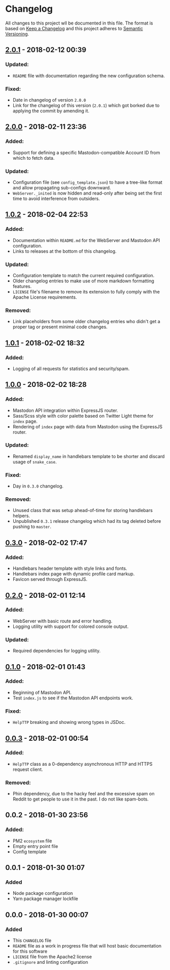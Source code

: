 # Changelog
All changes to this project wll be documented in this file.
The format is based on [Keep a Changelog](http://keepachangelog.com/en/1.0.0/) and this project adheres to [Semantic Versioning](http://semver.org/spec/v2.0.0.html).

## [2.0.1] - 2018-02-12 00:39
### Updated:
- `README` file with documentation regarding the new configuration schema.
### Fixed:
- Date in changelog of version `2.0.0`
- Link for the changelog of this version (`2.0.1`) which got borked due to applying the commit by amending it.

## [2.0.0] - 2018-02-11 23:36
### Added:
- Support for defining a specific Mastodon-compatible Account ID from which to fetch data.
### Updated:
- Configuration file (see `config_template.json`) to have a tree-like format and allow propagating sub-configs downward.
- `WebServer._inited` is now hidden and read-only after being set the first time to avoid interference from outsiders.

## [1.0.2] - 2018-02-04 22:53
### Added:
- Documentation within `README.md` for the WebServer and Mastodon API configuration.
- Links to releases at the bottom of this changelog.
### Updated:
- Configuration template to match the current required configuration.
- Older changelog entries to make use of more markdown formatting features.
- `LICENSE` file's filename to remove its extension to fully comply with the Apache License requirements.
### Removed:
- Link placeholders from some older changelog entries who didn't get a proper tag or present minimal code changes.

## [1.0.1] - 2018-02-02 18:32
### Added:
- Logging of all requests for statistics and security/spam.

## [1.0.0] - 2018-02-02 18:28
### Added:
- Mastodon API integration within ExpressJS router.
- Sass/Scss style with color palette based on Twitter Light theme for `index` page.
- Rendering of `index` page with data from Mastodon using the ExpressJS router.
### Updated:
- Renamed `display_name` in handlebars template to be shorter and discard usage of `snake_case`.
### Fixed:
- Day in `0.3.0` changelog.
### Removed:
- Unused class that was setup ahead-of-time for storing handlebars helpers.
- Unpublished `0.3.1` release changelog which had its tag deleted before pushing to `master`.

## [0.3.0] - 2018-02-02 17:47
### Added:
- Handlebars header template with style links and fonts.
- Handlebars index page with dynamic profile card markup.
- Favicon served through ExpressJS.

## [0.2.0] - 2018-02-01 12:14
### Added:
- WebServer with basic route and error handling.
- Logging utility with support for colored console output.
### Updated:
- Required dependencies for logging utility.

## [0.1.0] - 2018-02-01 01:43
### Added:
- Beginning of Mastodon API.
- Test `index.js` to see if the Mastodon API endpoints work.
### Fixed:
- `HelpTTP` breaking and showing wrong types in JSDoc.

## [0.0.3] - 2018-02-01 00:54
### Added:
- `HelpTTP` class as a 0-dependency asynchronous HTTP and HTTPS request client.
### Removed:
- Phin dependency, due to the hacky feel and the excessive spam on Reddit to get people to use it in the past. I do not like spam-bots.

## 0.0.2 - 2018-01-30 23:56
### Added:
- PM2 `ecosystem` file
- Empty entry point file
- Config template

## 0.0.1 - 2018-01-30 01:07
### Added
- Node package configuration
- Yarn package manager lockfile

## 0.0.0 - 2018-01-30 00:07
### Added
- This `CHANGELOG` file
- `README` file as a work in progress file that will host basic documentation for this software
- `LICENSE` file from the Apache2 license
- `.gitignore` and linting configuration

[2.0.1]: https://github.com/HellPie/hellpie.io/tree/e6c2ff
[2.0.0]: https://github.com/HellPie/hellpie.io/releases/tag/v2.0.0
[1.0.2]: https://github.com/HellPie/hellpie.io/releases/tag/v1.0.2
[1.0.1]: https://github.com/HellPie/hellpie.io/tree/dea2f4
[1.0.0]: https://github.com/HellPie/hellpie.io/releases/tag/v1.0.0
[0.3.0]: https://github.com/HellPie/hellpie.io/releases/tag/v0.3.0
[0.2.0]: https://github.com/HellPie/hellpie.io/releases/tag/v0.2.0
[0.1.0]: https://github.com/HellPie/hellpie.io/releases/tag/v0.1.0
[0.0.3]: https://github.com/HellPie/hellpie.io/tree/ce27bc
